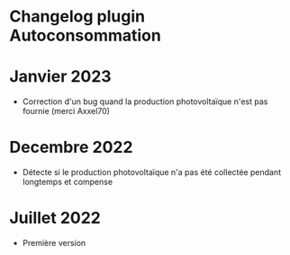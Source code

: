 # Changelog plugin Autoconsommation

# Janvier 2023
- Correction d'un bug quand la production photovoltaïque n'est pas fournie (merci Axxel70)

# Decembre 2022
- Détecte si le production photovoltaïque n'a pas été collectée pendant longtemps et compense

# Juillet 2022
- Première version

